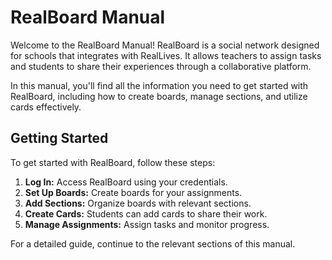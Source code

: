 # RealBoard Manual

Welcome to the RealBoard Manual! RealBoard is a social network designed for schools that integrates with RealLives. It allows teachers to assign tasks and students to share their experiences through a collaborative platform.

In this manual, you'll find all the information you need to get started with RealBoard, including how to create boards, manage sections, and utilize cards effectively.

## Getting Started

To get started with RealBoard, follow these steps:
1. **Log In:** Access RealBoard using your credentials.
2. **Set Up Boards:** Create boards for your assignments.
3. **Add Sections:** Organize boards with relevant sections.
4. **Create Cards:** Students can add cards to share their work.
5. **Manage Assignments:** Assign tasks and monitor progress.

For a detailed guide, continue to the relevant sections of this manual.
